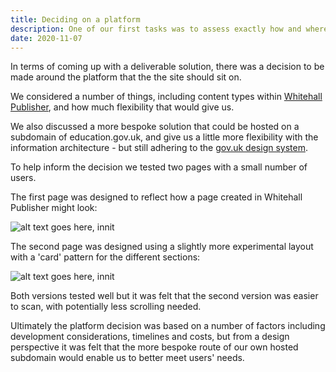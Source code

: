 ```yaml
---
title: Deciding on a platform
description: One of our first tasks was to assess exactly how and where 'Get help with remote education' should be positioned...
date: 2020-11-07
---
```


In terms of coming up with a deliverable solution, there was a decision to be made around the platform that the the site should sit on.

We considered a number of things, including content types within [Whitehall Publisher](https://www.gov.uk/guidance/how-to-publish-on-gov-uk/introduction-and-access-to-whitehall-publisher), and how much flexibility that would give us.

We also discussed a more bespoke solution that could be hosted on a subdomain of education.gov.uk, and give us a little more flexibility with the information architecture - but still adhering to the [gov.uk design system](https://design-system.service.gov.uk/).

To help inform the decision we tested two pages with a small number of users.

The first page was designed to reflect how a page created in Whitehall Publisher might look:

![alt text goes here, innit](/images/platform/Get-help-with-remote-education_landing2.png)

The second page was designed using a slightly more experimental layout with a 'card' pattern for the different sections:

![alt text goes here, innit](/images/platform/Get-help-with-remote-education_landing.png)

Both versions tested well but it was felt that the second version was easier to scan, with potentially less scrolling needed.

Ultimately the platform decision was based on a number of factors including development considerations, timelines and costs, but from a design perspective it was felt that the more bespoke route of our own hosted subdomain would enable us to better meet users' needs.
